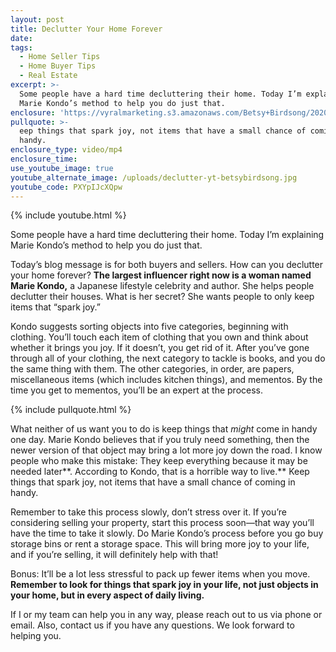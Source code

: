 ```yaml
---
layout: post
title: Declutter Your Home Forever
date:
tags:
  - Home Seller Tips
  - Home Buyer Tips
  - Real Estate
excerpt: >-
  Some people have a hard time decluttering their home. Today I’m explaining
  Marie Kondo’s method to help you do just that.
enclosure: 'https://vyralmarketing.s3.amazonaws.com/Betsy+Birdsong/2020/video+(2).mp4'
pullquote: >-
  eep things that spark joy, not items that have a small chance of coming in
  handy.
enclosure_type: video/mp4
enclosure_time:
use_youtube_image: true
youtube_alternate_image: /uploads/declutter-yt-betsybirdsong.jpg
youtube_code: PXYpIJcXQpw
---
```


{% include youtube.html %}

Some people have a hard time decluttering their home. Today I’m explaining Marie Kondo’s method to help you do just that.

Today’s blog message is for both buyers and sellers. How can you declutter your home forever? **The largest influencer right now is a woman named Marie Kondo,** a Japanese lifestyle celebrity and author. She helps people declutter their houses. What is her secret? She wants people to only keep items that “spark joy.”&nbsp;

Kondo suggests sorting objects into five categories, beginning with clothing. You’ll touch each item of clothing that you own and think about whether it brings you joy. If it doesn’t, you get rid of it. After you’ve gone through all of your clothing, the next category to tackle is books, and you do the same thing with them. The other categories, in order, are papers, miscellaneous items (which includes kitchen things), and mementos. By the time you get to mementos, you’ll be an expert at the process.&nbsp;

{% include pullquote.html %}

What neither of us want you to do is keep things that *might* come in handy one day. Marie Kondo believes that if you truly need something, then the newer version of that object may bring a lot more joy down the road. I know people who make this mistake: They keep everything because it may be needed later**. According to Kondo, that is a horrible way to live.** Keep things that spark joy, not items that have a small chance of coming in handy.&nbsp;

Remember to take this process slowly, don’t stress over it. If you’re considering selling your property, start this process soon—that way you’ll have the time to take it slowly. Do Marie Kondo’s process before you go buy storage bins or rent a storage space. This will bring more joy to your life, and if you’re selling, it will definitely help with that\!&nbsp;

Bonus: It’ll be a lot less stressful to pack up fewer items when you move. **Remember to look for things that spark joy in your life, not just objects in your home, but in every aspect of daily living.**&nbsp;

If I or my team can help you in any way, please reach out to us via phone or email. Also, contact us if you have any questions. We look forward to helping you.&nbsp;

&nbsp;